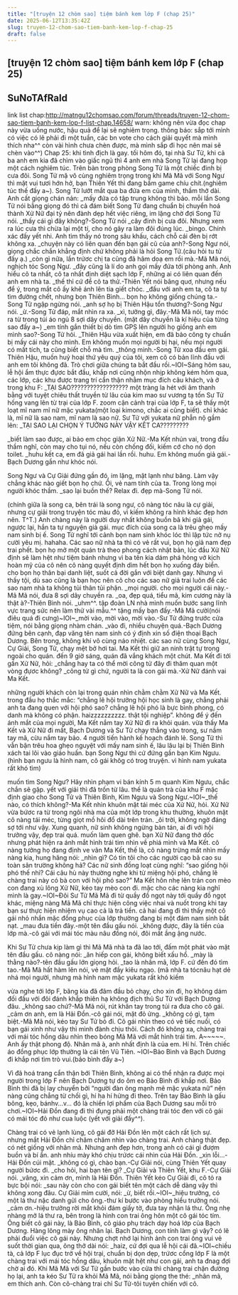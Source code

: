 ```yaml
---
title: "[truyện 12 chòm sao] tiệm bánh kem lớp F (chap 25)"
date: 2025-06-12T13:35:42Z
slug: truyen-12-chom-sao-tiem-banh-kem-lop-f-chap-25
draft: false
---
```


## [truyện 12 chòm sao] tiệm bánh kem lớp F (chap 25)

## SuNoTAfRaId

link list chap:http://matngu12chomsao.com/forum/threads/truyen-12-chom-sao-tiem-banh-kem-lop-f-list-chap.14658/
warn: không nên vừa đọc chap này vừa uống nước, hậu quả để lại sẽ nghiêm trọng.
thông báo: sắp tới mình có việc có lẽ phải đi một tuần, các bn vote cho cách giải quyết mà mình thích nha^^ còn vài hình chưa chèn được, mà mình sắp đi học nên mai sẽ chèn vào^^)
Chap 25: khi tình địch là gay.
tối hôm đó, tại nhà Sư Tử, khi cả ba anh em kia đã chìm vào giấc ngủ thì 4 anh em nhà Song Tử lại đang họp một cách nghiêm túc. Trên bàn trong phòng Song Tử là một chiếc đinh bị cưa đôi. Song Tử mặ vô cùng nghiêm trọng trong khi Mã Mã với Song Ngư thì mặt vui tươi hớn hở, bạn Thiên Yết thì đang bấm game chíu chít.(nghiêm túc thế đấy a~). Song Tử lướt mắt qua ba đứa em của mình, thầm thở dài. Anh cất giọng chán nản:
_mấy đứa có tập trung không thì bảo.
mỗi lần Song Tử nói bằng giọng đó thì cả đám biết Song Tử đang chuẩn bị chuyển hoá thành Xử Nữ đại tỷ nên đành dẹp hết việc riêng, im lặng chờ đợi Song Tử nói.
_thấy cái gì đây không?-Song Tử nói
_cây đinh bị cưa đôi. Nhưng xem ra lúc cưa thì chừa lại một tí, cho nó gãy ra làm đôi đúng lúc.
_bingo. Chính xác đấy yết nhi. Anh tìm thấy nó trong sâu khấu, cách chỗ cái đèn bị rớt không xa.
_chuyện này có liên quan đến bạn gái cũ của anh?-Song Ngư nói, giọng chắc chắn khẳng định chứ không phải là hỏi Song Tử.(câu hỏi tu từ đấy ạ.)
_còn gì nữa, lần trứơc chị ta cũng đã hâm doạ em rồi mà.-Mã Mã nói, nghịch tóc Song Ngư.
_đây cũng là lí do anh gọi mấy đứa tới phòng anh. Anh hiểu cô ta nhất, cô ta nhất định diệt sạch lớp F, những ai có liên quan đến anh em nhà ta.
_thế thỉ cứ để cô ta thử.-Thiên Yết nói bâng quơ, nhưng nếu để ý, trong mắt cô ấy khẽ ánh lên tia giết chóc.
_đấu với anh em ta, cô ta tự tìm đường chết, nhưng bọn Thiên Bình… bọn họ không giống chúng ta.-Song Tử ngập ngừng nói.
_anh sợ họ bị Thiên Hậu tổn thương?-Song Ngư nói.
_ừ.-Song Tử đáp, mắt nhìn ra xa.
_xì, tưởng gì, đây.-Mã Mã nói, tay móc ra từ trong túi áo ngủ 8 sợi dây chuyền. (mặt dây chuyền là kí hiệu của từng sao đấy a~)
_em tính gắn thiết bị dò tìm GPS lên người họ giống anh em mình sao?-Song Tử hỏi.
_Thiên Hậu vừa xuất hiện, em đã bảo công ty chuẩn bị mấy cái này cho mình. Em không muốn mọi người bị hại, nếu mọi người có mất tích, ta cũng biết chỗ mà tìm.
_thông minh.-Song Tử xoa đầu em gái.
Thiên Hậu, muốn huỷ hoại thứ yêu quý của tôi, xem cô có bản lĩnh đấu với anh em tôi không đã. Trò chơi giữa chúng ta bắt đầu rồi.~IOI~Sáng hôm sau, lễ hội ẩm thực đựơc bắt đầu, khắp nơi cũng nhộn nhịp không kém hôm qua, các lớp, các khu được trang trí cẩn thận nhằm mục đích câu khách, và ở trong khu F:
_TẠI SAO??????????????????
một tràng la hét với âm thanh bằng với tuyệt chiêu thất truyền từ lâu của kim mao sư vương tạ tốn Sư Tử hống vang lên từ trại của lớp F. zoom cận cảnh trại của lớp F, ta sẽ thấy một loạt mĩ nam mĩ nữ mặc yukata(một loại kimono, chắc ai cũng biết). chỉ khác là, mĩ nữ là sao nam, mĩ nam là sao nữ. Sư Tử với yukata nữ phẫn nộ gầm lên:
_TẠI SAO LẠI CHỌN Ý TƯỞNG NÀY VẬY KẾT CA?????????
 

_biết làm sao được, ai bảo em chọc giận Xử Nữ.-Ma Kết nhún vai, trong đầu thầm nghĩ, còn may cho tụi nó, nếu còn chống đối, kiếm cớ cho nó dọn toilet.
_huhu kết ca, em đã giả gái hai lần rồi. huhu. Em không muốn giả gái.-Bạch Dương gần như khóc nói.
 
 

Song Ngư và Cự Giải đứng gần đó, im lặng, mặt lạnh như băng. Làm vậy chẳng khác nào giết bọn họ chứ. Ôi, vẻ nam tính của ta. Trong lòng mọi người khóc thầm.
_sao lại buồn thế? Relax đi. đẹp mà-Song Tử nói.
 

 
(chính giữa là song ca, bên trái là song ngư, cô nàng tóc nâu là cự giải, nhưng cự giải trong truyện tóc màu đỏ, vì kiếm không ra hình khác đẹp hơn nên. T^T.)
Anh chàng này là người duy nhất không buồn bã khi giả gái, ngược lại, hắn ta tự nguyện giả gái. mục đích của song ca là trêu ghẹo mấy nam sinh bị ế. Song Tử nghĩ tới cảnh bọn nam sinh khóc lóc thì lập tức nở nụ cười yêu mị. hahaha.
Các sao nữ nhà ta thì có vẻ rất vui, bọn họ giả nam đẹp trai phết. bọn họ mở một quán trà theo phong cách nhật bản, lúc đầu Xử Nữ định sẽ làm hệt như tiệm bánh nhưng vì ba tên kia dám phá hỏng vở kịch hoàn mỹ của cô nên cô nàng quyết định dìm hết bọn họ xuống đáy biển. cho bọn họ thân bại danh liệt, suốt cả đời gắn với biệt danh gay. Nhưng vì thấy tội, dù sao cũng là bạn học nên cô cho các sao nữ giả trai luôn để các sao nam nhà ta không tủi thân tủi phận.
_mọi người. cho mọi người cái này.-Mã Mã nói, đưa 8 sợi dây chuyền ra.
_oa, đẹp quá, tiểu mã, kim cương này là thật à?-Thiên Bình nói.
_uhm^^. tập đoàn LN nhà mình muốn bước sang lĩnh vực trang sức nên làm thử vài mẫu.^^ tặng mấy bạn đấy.-Mã Mã cười(nói điêu quá đi cưng)~IOI~_mời vào, mời vào, mời vào.-Sư Tử đứng trước cửa tiệm, nói bằng giọng nhàm chán.
_vào đi, nhiều chuyện quá.-Bạch Dương đứng bên cạnh, đạp văng tên nam sinh có ý định xin số điện thoại Bạch Dương.
Bên trong, không khí vô cùng náo nhiệt. các sao nữ cùng Song Ngư, Cự Giải, Song Tử, chạy mệt bở hơi tai. Ma Kết thì giữ an ninh trật tự trong ngoài cho quán.
đến 9 giờ sáng, quán đã vắng khách một chút. Ma Kết đi tới gần Xử Nữ, hỏi:
_chẳng hay ta có thể mời công tử đây đi thăm quan một vòng đựơc không?
_công tử gì chứ, người ta là con gái mà.-Xử Nữ đánh vai Ma Kết.
 

những người khách còn lại trong quán nhìn chằm chằm Xử Nữ và Ma Kết. trong đầu họ thắc mắc: “chẳng lẽ hội trưởng hội học sinh là gay, chẳng phải anh ta đang quen với hội phó sao? chẳng lẽ hội phó là bực bình phong, có danh mà không có phận. haizzzzzzzzzz. thật tội nghiệp”. không để ý đến ánh mắt của mọi người, Ma Kết nắm tay Xử Nữ đi ra khỏi quán.
vừa thấy Ma Kết và Xử Nữ đi mất, Bạch Dương và Sư Tử chạy thẳng vào trong, sư nắm tay mã, cừu nắm tay bảo. 4 người tiến hành kế hoạch đánh lẻ. Song Tử thì vẫn bận trêu hoa ghẹo nguyệt với mấy nam sinh ế, lâu lâu lại bị Thiên Bình xách tai lôi vào giáo huấn. bạn Song Ngư thì cứ đứng gần bạn Kim Ngưu. (hình bạn ngưu là hình nam, cô gái khôg có trog truyện. vì hình nam yukata rất khó tìm)
 
muốn tìm Song Ngư? Hãy nhìn phạm vi bán kính 5 m quanh Kim Ngưu, chắc chắn sẽ gặp. yết với giải thì đã trốn từ lâu. thế là quán trà của khu F mặc định giao cho Song Tử và Thiên Bình, Kim Ngưu và Song Ngư.~IOI~_thế nào, có thích không?-Ma Kết nhìn khuôn mặt tái méc của Xử Nữ, hỏi.
Xử Nữ vừa bứơc ra từ trong ngôi nhà ma của một lớp trong khu thường, khuôn mặt cô nàng tái méc, từng giọt mồ hôi đổ dài trên trán.
_ôi trời, không ngờ đáng sợ tới như vậy.
Xung quanh, nữ sinh không ngừng bàn tán, ai đi với hội trưởng vậy, đẹp trai quá. muốn làm quen ghê. bạn Xử Nữ đang thở dốc nhưng phát hiện ra ánh mắt hình trái tim nhìn về phiá mình và Ma Kết. cô nàng tưởng họ đang định ve vãn Ma Kết, thế là, cô nàng trừng mắt nhìn mấy nàng kia, hung hăng nói:
_nhìn gì? Có tin tôi cho các người cạo bã cao su toàn sân trường không hả?
Các nữ sinh đồng loạt cùng nghĩ: “sao giống hội phó thế nhỉ? Cái câu hù này thường nghe khi từ miệng hội phó, chẳng lẽ chàng trai này có bà con với hội phó sao?”
Ma Kết hôn nhẹ lên trán con mèo con đang xù lông Xử Nữ, kéo tay mèo con đi. mặc cho các nàng kia nghĩ mình là gay.~IOI~Đôi Sư Tử Mã Mã đi từ quầy đồ ngọt này tới quầy đồ ngọt khác, miệng nàng Mã Mã chỉ thực hiện công việc nhai và nuốt trong khi tay bạn sư thực hiện nhiệm vụ cao cả là trả tiền. cả hai đang đi thì thấy một cô gái nhỏ nhắn mặc đồng phục của lớp thường đang bị một đám nam sinh bắt nạt.
_mau đưa tiền đây.-một tên đầu gấu nói.
_không được, đây là tiền của lớp mà.-cô gái với mái tóc màu nâu đồng nói, đôi mất ầng ậng nước.
 

Khi Sư Tử chưa kịp làm gì thì Mã Mã nhà ta đã lao tới, đấm một phát vào mặt tên đầu gấu. cô nàng nói:
_ăn hiếp con gái, không biết xấu hổ.
_mày là thằng nào?-tên đầu gấu lớn giọng hỏi.
_tao là nhân mã, lớp F. cứ đến đó tìm tao.-Mã Mã hất hàm lên nói, vẻ mặt đầy kiêu ngạo. (mã nhà ta tócnâu hạt dẻ nhá mọi người, nhưng mà hình nam mặc yukata rất khó kiếm
 
vừa nghe tới lớp F, băng kia đã đâm đầu bỏ chạy, cho xin đi, họ không dám đối đầu với đôi đánh khắp thiên hạ không địch thủ Sư Tử với Bạch Dương đâu.
_không sao chứ?-Mã Mã nói, rút khăn tay trong túi ra đưa cho cô gái.
_cảm ơn anh, em là Hải Đồn.-cô gái nói, mặt đỏ ửng.
_không có gì, tạm biệt.-Mã Mã nói, kéo tay Sư Tử bỏ đi.
Cô gái nhìn theo có vẻ tiếc nuối, có bạn gái xinh như vậy thì mình đành chịu thôi. Cách đó không xa, chàng trai với mái tóc hồng dâu nhìn theo bóng Mã Mã với mắt hình trái tim. A~~~~~. Anh ấy thật phong độ. Nhân mã à, anh nhất định là của em. Hí hí. Trên chiếc áo đồng phục lớp thường là cái tên Vũ Tiên.
 ~IOI~Bảo Bình và Bạch Dương đi khắp nơi tìm trò vui.(bảo bình đấy a~)

Vì đã hoá trang cẩn thận bới Thiên Bình, không ai có thể nhận ra được mọi người trong lớp F nên Bạch Dương tự do ôm eo Bảo Bình đi khắp nơi. Bảo Bình thì đã bị lay chuyển bởi “người đàn ông mạnh mẽ mặc yukata nữ” nên nàng cũng chẳng từ chối gì, hí ha hí hửng đi theo. Trên tay Bảo Bình là gấu bông, kẹo, bánhv…v… đó là chiến lợi phẩm của Bạch Dương sau mỗi trò chơi.~IOI~Hải Đồn đang đi thì đụng phải một chàng trái tóc đen với cô gái có mái tóc đỏ như cua luộc (yết với giải đấy^^).
 
Chàng trai có vẻ lạnh lùng, cô gái đỡ Hải Đồn lên một cách rất lịch sự. nhưng mắt Hải Đồn chỉ chăm chăm nhìn vào chàng trai. Anh chàng thật đẹp. có nét giống với nhân mã. Nhưng anh đẹp hơn, trong anh có cái gì đượm buồn và bí ẩn. anh nhíu mày khó chịu trứơc cái nhìn của Hải Đồn.
_xin lỗi…-Hải Đồn cúi mặt.
_không có gì, chào bạn.-Cự Giải nói, cùng Thiên Yết quay người bứơc đi.
_cho hỏi, hai bạn tên gì?
_Cự Giải và Thiên Yết, khu F.-Cự Giải nói.
_vâng, xin cảm ơn, mình là Hải Đồn.
Thiên Yết kéo Cự Giải đi, cô tỏ ra bực bội nói:
_sau này còn cho con gái biết tên một cách dễ dàng vậy thì không xong đâu.
Cự Giải mỉm cười, nói:
_ừ, biết rồi.~IOI~_hiệu trưởng, có một lá thư nặc danh gửi cho ông.-thư kí bước vào phòng hiểu trưởng nói.
_cảm ơn.-hiệu trưởng rời mắt khỏi đám giấy tờ, đưa tay nhận lá thư.
Ông nhẹ nhàng mở lá thư ra, bên trong là hình con trai ông hôn một cô gái tóc tím. Ông biết cô gái này, là Bảo Bình, cô giáo phụ trách dạy hoá lớp của Bạch Dương. Hàng lông mày ông nhăn lại. Bạch Dương, con tính làm gì vậy? có lẽ phải đuổi việc cô gái này. Nhưng chợt nhớ lại hình ảnh con trai ông vui vẻ suốt thời gian qua, ông thở dài nói:
_haiz, cứ đợi qua lễ hội cái đã.~IOI~chiều tà, cả lớp F lục đục trở về hội trại, chuẩn bị dọn dẹp, trứơc cổng lớp F là một chàng trai với mái tóc hồng dâu, khuôn mặt hệt như con gái, anh ta đnag đợi chờ ai đó. Khi Mã Mã với Sư Tử gần bước vào cửa thì chàng trai chặn đường họ lại, anh ta kéo Sư Tử ra khỏi Mã Mã, nói bằng giọng the thé:
_nhân mã, em thích anh. Còn cô-chàng trai chỉ Sư Tử-tôi tuyên chiến với cô.